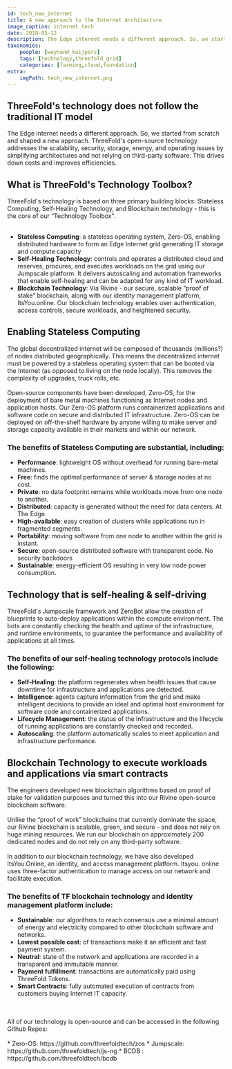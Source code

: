 ```yaml
---
id: tech_new_internet
title: A new approach to the Internet Architecture
image_caption: internet tech
date: 2018-05-12
description: The Edge internet needs a different approach. So, we started as from scratch and shaped a totally new approach..
taxonomies:
    people: [weynand_kuijpers]
    tags: [technology,threefold_grid]
    categories: [farming,cloud,foundation]
extra:
    imgPath: tech_new_internet.png
---
```


## ThreeFold's technology does not follow the traditional IT model 

The Edge internet needs a different approach. So, we started from scratch and shaped a new approach. ThreeFold's open-source technology addresses the scalability, security, storage, energy, and operating issues by simplifying architectures and not relying on third-party software. This drives down costs and improves efficiencies.

## What is ThreeFold's Technology Toolbox?

ThreeFold's technology is based on three primary building blocks:  Stateless Computing, Self-Healing Technology, and Blockchain technology - this is the core of our “Technology Toolbox".
<br/>
<br/>
- **Stateless Computing**: a stateless operating system, Zero-OS, enabling distributed hardware to form an Edge Internet grid generating IT storage and compute capacity
- **Self-Healing Technology**: controls and operates a distributed cloud and reserves, procures, and executes workloads on the grid using our Jumpscale platform. It delivers autoscaling and automation frameworks that enable self-healing and can be adapted for any kind of IT workload.
- **Blockchain Technology**: Via Rivine - our secure, scalable “proof of stake” blockchain, along with our identity management platform, ItsYou.online. Our blockchain technology enables user authentication, access controls, secure workloads, and heightened security.

## Enabling Stateless Computing

The global decentralized internet will be composed of thousands (millions?) of nodes distributed geographically.  This means the decentralized internet must be powered by a stateless operating system that can be booted via the Internet (as opposed to living on the node locally). This removes the complexity of upgrades, truck rolls, etc. 
<br/>
<br/>
Open-source components have been developed, Zero-OS, for the deployment of bare metal machines functioning as Internet nodes and application hosts.  Our Zero-OS platform runs containerized applications and software code on secure and distributed IT infrastructure.  Zero-OS can be deployed on off-the-shelf hardware by anyone willing to make server and storage capacity available in their markets and within our network.

### The benefits of Stateless Computing are substantial, including:

- **Performance**: lightweight OS without overhead for running bare-metal machines.
- **Free**: finds the optimal performance of server & storage nodes at no cost.
- **Private**: no data footprint remains while workloads move from one node to another.
- **Distributed**: capacity is generated without the need for data centers: At The Edge.
- **High-available**: easy creation of clusters while applications run in fragmented segments.
- **Portability**: moving software from one node to another within the grid is instant.
- **Secure**: open-source distributed software with transparent code. No security backdoors
- **Sustainable**: energy-efficient OS resulting in very low node power consumption.

## Technology that is self-healing & self-driving

ThreeFold's Jumpscale framework and ZeroBot allow the creation of blueprints to auto-deploy applications within the compute environment. The bots are constantly checking the health and uptime of the infrastructure, and runtime environments, to guarantee the performance and availability of applications at all times.

### The benefits of our self-healing technology protocols include the following:

- **Self-Healing**: the platform regenerates when health issues that cause downtime for infrastructure and applications are detected. 
- **Intelligence**: agents capture information from the grid and make intelligent decisions to provide an ideal and optimal host environment for software code and containerized applications.
- **Lifecycle Management**: the status of the infrastructure and the lifecycle of running applications are constantly checked and recorded.
- **Autoscaling**: the platform automatically scales to meet application and infrastructure performance.

## Blockchain Technology to execute workloads and applications via smart contracts

The engineers developed new blockchain algorithms based on proof of stake for validation purposes and turned this into our Rivine open-source blockchain software.
<br/>
<br/>
Unlike the “proof of work” blockchains that currently dominate the space, our Rivine blockchain is scalable, green, and secure - and does not rely on huge mining resources.  We run our blockchain on approximately 200 dedicated nodes and do not rely on any third-party software.
<br/>
<br/>
In addition to our blockchain technology, we have also developed ItsYou.Online, an identity, and access management platform.  Itsyou. online uses three-factor authentication to manage access on our network and facilitate execution.

### The benefits of TF blockchain technology and identity management platform include:

- **Sustainable**: our algorithms to reach consensus use a minimal amount of energy and electricity compared to other blockchain software and networks.
- **Lowest possible cost**: of transactions make it an efficient and fast payment system.
- **Neutral**: state of the network and applications are recorded in a transparent and immutable manner.
- **Payment fulfillment**: transactions are automatically paid using ThreeFold Tokens.
- **Smart Contracts**: fully automated execution of contracts from customers buying Internet IT capacity.
<br/>
<br/>
All of our technology is open-source and can be accessed in the following Github Repos:
<br/>
<br/>
* Zero-OS: https://github.com/threefoldtech/zos
* Jumpscale: https://github.com/threefoldtech/js-ng
* BCDB : https://github.com/threefoldtech/bcdb
